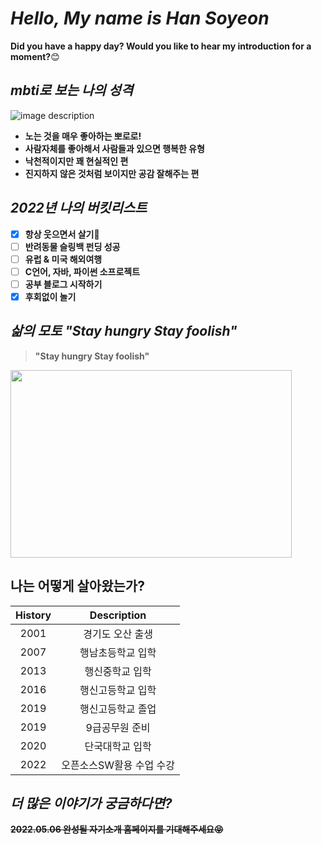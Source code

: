 # *Hello, My name is Han Soyeon* 
**Did you have a happy day? Would you like to hear my introduction for a moment?**:blush:

## *mbti로 보는 나의 성격*
![image description](https://user-images.githubusercontent.com/86066543/165083267-fe8d5d76-d126-449c-a1ec-7c737dd7ea7f.png)

- **노는 것을 매우 좋아하는 뽀로로!**
- **사람자체를 좋아해서 사람들과 있으면 행복한 유형**
- **낙천적이지만 꽤 현실적인 편**
- **진지하지 않은 것처럼 보이지만 공감 잘해주는 편**
    
## *2022년 나의 버킷리스트*
- [x] **항상 웃으면서 살기**:star2:
- [ ] **반려동물 슬링백 펀딩 성공**
- [ ] **유럽 & 미국 해외여행**
- [ ] **C언어, 자바, 파이썬 소프로젝트**
- [ ] **공부 블로그 시작하기**
- [x] **후회없이 놀기**

## *삶의 모토 "Stay hungry Stay foolish"*
> **"Stay hungry Stay foolish"**
<img src="https://user-images.githubusercontent.com/86066543/165087445-579fb3a5-df9c-466a-b831-37817511df08.gif" height="300px" width="450px">


## 나는 어떻게 살아왔는가?
|History|Description|
|:--:|:--:|
|2001|경기도 오산 출생|
|2007|행남초등학교 입학|
|2013|행신중학교 입학|
|2016|행신고등학교 입학|
|2019|행신고등학교 졸업|
|2019|9급공무원 준비|
|2020|단국대학교 입학|
|2022|오픈소스SW활용 수업 수강|

## *더 많은 이야기가 궁금하다면?*
~~**2022.05.06 완성될 자기소개 홈페이지를 기대해주세요:stuck_out_tongue_closed_eyes:**~~

